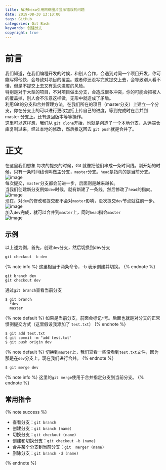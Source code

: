 ```yaml
---
title: 解决hexo引用网络图片显示错误的问题
date: 2019-08-30 13:10:00
tags: GitHub
categories: Git Bash
keywords: 创建分支
copyright: true
---
```

# 前言
我们知道，在我们编程开发的时候，和别人合作，会遇到对同一个项目开发，你可能写得他快，会导致对项目的覆盖。或者你还没写完就提交上去，会导致别人看不懂，但是不提交上去又有丢失进度的风险。  
特别是对于大型的项目，不对项目做出分支，会造成很多冲突，你的可能会把被人的覆盖掉，别人会不乐意这样做，无形中就造成了矛盾。  
利用Git的分支和合并管理方法，在我们所在的项目（master分支）上建立一个分支，你在分支上的可以进行更改包括上传自己的进度，等到完成时在合并到 master 分支上。还有退回版本等等操作。  
这里可以这样想，我们从 ``git clone``开始，也就是创造了一个本地分支，从远端仓库复制过来，经过本地的修改，然后推送回去 ``git push``就是合并了。
<!-- more -->
# 正文
在这里我们想象 每次的提交的时候，Git 就像把他们串成一条时间线。刚开始的时候，只有一条时间线也叫做主分支，``master``分支。``head``是指向的是当前分支。  
![image](https://note.youdao.com/yws/public/resource/359e08a52f64deaac553adb0132327ad/xmlnote/A4213FA4F9184B98B679166BB4B03424/10904)  
每次提交，``master``分支都会前进一步，后面则是越来越长。  
当我们创建新分支例如``dev``时候，就有新建了一条线。然后修改了``head``的指向。
![image](https://note.youdao.com/yws/public/resource/359e08a52f64deaac553adb0132327ad/xmlnote/92301115073743879932EEF15F0D3B9C/10936)  
现在，对``dev``的修改和提交都不会对``master``影响，没次提交``dev``节点就往前一步。  
![image](https://note.youdao.com/yws/public/resource/359e08a52f64deaac553adb0132327ad/xmlnote/8ECA3B28C73243ACA4615AA5C173284F/10947)  
加入``dev``完成，就可以合并到``master``上，同时``head``指会``master``  
![image](https://note.youdao.com/yws/public/resource/359e08a52f64deaac553adb0132327ad/xmlnote/9DBEF8FF1B1941E08B2D379E534C4FD0/10955)  
## 示例
以上述为例，首先，创建``dev``分支，然后切换到dev分支
```
git checkout -b dev
```
{% note info %}
这里相当于两条命令，-b 表示创建并切换。
{% endnote %}
```
git branch dev
git checkout dev
```
通过``git branch``查看当前分支
```
$ git branch
  *dev
  master
```
{% note default %}
如果是当前分支，前面会标记``*``号。后面也就是对分支的正常惯例提交方式（这里假设我添加了 ``test.txt``）
{% endnote %}
```
$ git add test.txt
$ git commit -m "add test.txt"
$ git push origin dev
```
{% note default %}
切换到``master``上，我们查看一些没看到``test.txt``文件，因为那是在``dev``分支上，现在我们进行合并。
{% endnote %}
```
$ git merge dev
```
{% note info %}
这里的``git merge``使用于合并指定分支到当前分支。
{% endnote %}  
## 常用指令
{% note success %}
- 查看分支：``git branch``
- 创建分支：``git branch (name)``
- 切换分支：``git checkout (name)``
- 创建和切换分支：``git checkout -b (name)``
- 合并某个分支到当前分支：``git  merger (name)``
- 删除分支：``git branch -d (name)``  

{% endnote %}
